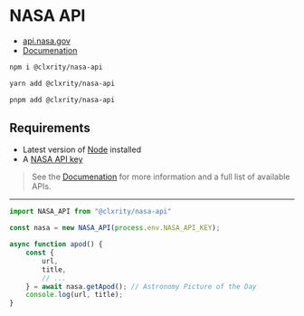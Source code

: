 # NASA API

- [api.nasa.gov](https://api.nasa.gov)
- [Documenation](./DOCS.md)

```zsh
npm i @clxrity/nasa-api
```
```zsh
yarn add @clxrity/nasa-api
```
```zsh
pnpm add @clxrity/nasa-api
```

## Requirements

- Latest version of [Node](https://nodejs.org) installed
- A [NASA API key](https://api.nasa.gov/)

> See the [Documenation](./DOCS.md) for more information and a full list of available APIs.


---

```ts
import NASA_API from "@clxrity/nasa-api"

const nasa = new NASA_API(process.env.NASA_API_KEY);

async function apod() {
    const { 
        url, 
        title,
        // ...
    } = await nasa.getApod(); // Astronomy Picture of the Day
    console.log(url, title);
}
```
